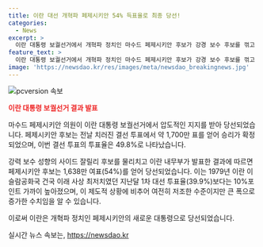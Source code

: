 ```yaml
---
title: 이란 대선 개혁파 페제시키안 54% 득표율로 최종 당선!
categories:
  - News
excerpt: >
  이란 대통령 보궐선거에서 개혁파 정치인 마수드 페제시키안 후보가 강경 보수 후보를 꺾고 당선되었습니다. 페제시키안 후보는 약 1,700만 표를 얻어 승리를 확정지었고, 투표율은 49.8%로 나타났습니다. 이는 이란의 사상 최저치였던 1차 대선 투표율보다는 높지만, 여전히 저조한 수준입니다.
feature_text: >
  이란 대통령 보궐선거에서 개혁파 정치인 마수드 페제시키안 후보가 강경 보수 후보를 꺾고 당선되었습니다. 페제시키안 후보는 약 1,700만 표를 얻어 승리를 확정지었고, 투표율은 49.8%로 나타났습니다. 이는 이란의 사상 최저치였던 1차 대선 투표율보다는 높지만, 여전히 저조한 수준입니다.
image: 'https://newsdao.kr/res/images/meta/newsdao_breakingnews.jpg'
---
```


<p><img src="https://newsdao.kr/res/images/meta/newsdao_breakingnews.jpg" alt="pcversion 속보" /></p>

<p><b><span style="color: #ee2323;">이란 대통령 보궐선거 결과 발표</span></b></p>

<p>마수드 페제시키안 의원이 이란 대통령 보궐선거에서 압도적인 지지를 받아 당선되었습니다. 페제시키안 후보는 전날 치러진 결선 투표에서 약 1,700만 표를 얻어 승리가 확정되었으며, 이번 결선 투표의 투표율은 49.8%로 나타났습니다.</p>

<p>강력 보수 성향의 사이드 잘릴리 후보를 물리치고 이란 내무부가 발표한 결과에 따르면 페제시키안 후보는 1,638만 여표(54%)를 얻어 당선되었습니다. 이는 1979년 이란 이슬람공화국 건국 이래 사상 최저치였던 지난달 1차 대선 투표율(39.9%)보다는 10%포인트 가까이 높아졌으며, 이 제도적 상황에 비추어 여전히 저조한 수준이지만 큰 폭으로 증가한 수치임을 알 수 있습니다. </p>

<p>이로써 이란은 개혁파 정치인 페제시키안의 새로운 대통령으로 당선되었습니다.</p>
실시간 뉴스 속보는, <a href="https://newsdao.kr" rel="dofollow">https://newsdao.kr</a>


